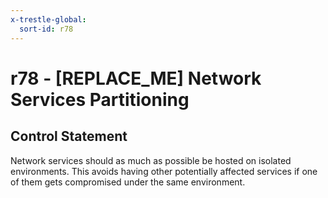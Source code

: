 ```yaml
---
x-trestle-global:
  sort-id: r78
---
```


# r78 - \[REPLACE_ME\] Network Services Partitioning

## Control Statement

Network services should as much as possible be hosted on isolated environments. This avoids having other potentially affected services if one of them gets compromised under the same environment.
